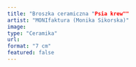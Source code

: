 ```yaml
---
title: "Broszka ceramiczna "Psia krew""
artist: "MONIfaktura (Monika Sikorska)"
image:
type: "Ceramika"
url:
format: "7 cm"
featured: false
---
```

